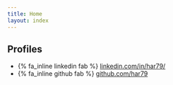 ```yaml
---
title: Home
layout: index
---
```


## Profiles

[//]: # "TODO: add icons"

- {% fa_inline linkedin fab %}
  [linkedin.com/in/har79/](https://www.linkedin.com/in/har79/)
- {% fa_inline github fab %}
  [github.com/har79](https://github.com/har79)

<!-- - <mail@harrycameron.com> -->
